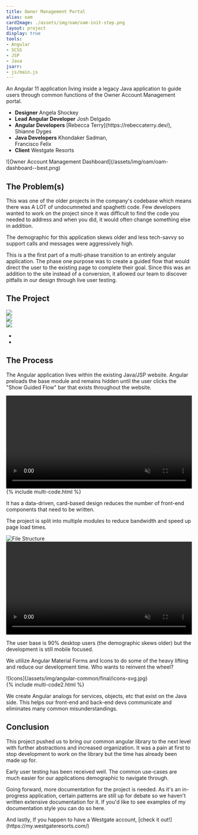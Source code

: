 ```yaml
---
title: Owner Management Portal
alias: oam
cardImage: ./assets/img/oam/oam-init-step.png
layout: project
display: true
tools:
- Angular
- SCSS
- JSP
- Java
jsarr:
- js/main.js
---
```


<section class="project-section project-section--intro">
	<div class="project-section__inner">
		<div class="project-section__intro-text">
			<p class="project-section__summary">An Angular 11 application living inside a legacy Java application to guide users through common functions of the Owner Account Management portal.</p>
		</div>
		<ul class="project-section__team">
			<li class="project-section__team-member">
				<strong>Designer</strong>
				<span>Angela Shockey</span>
			</li>
			<li class="project-section__team-member">
				<strong>Lead Angular Developer</strong>
				<span>Josh Delgado</span>
			</li>
			<li class="project-section__team-member">
				<strong>Angular Developers</strong>
				<span markdown="1">[Rebecca Terry](https://rebeccaterry.dev/),<br>Shianne Dyges</span>
			</li>
			<li class="project-section__team-member">
				<strong>Java Developers</strong>
				<span>Khondaker Sadman,<br>Francisco Felix</span>
			</li>
			<li class="project-section__team-member">
				<strong>Client</strong>
				<span>Westgate Resorts</span>
			</li>
		</ul>
		<span class="project-section__img project-section__img--intro">
			<span markdown="1">![Owner Account Management Dashboard](/assets/img/oam/oam-dashboard--best.png)</span>
		</span>
	</div>
</section>
<section class="project-section">
	<div class="project-section__inner">
		<h2 class="project-section__title">The Problem(s)</h2>
		<div class="project-section__copy-area">
			<p>This was one of the older projects in the company's codebase which means there was A LOT of undocumneted and spaghetti code. Few developers wanted to work on the project since it was difficult to find the code you needed to address and when you did, it would often change something else in addition.</p>
			<p>The demographic for this application skews older and less tech-savvy so support calls and messages were aggressively high.</p>
			<p>This is a the first part of a multi-phase transition to an entirely angular application. The phase one purpose was to create a guided flow that would direct the user to the existing page to complete their goal. Since this was an addition to the site instead of a conversion, it allowed our team to discover pitfalls in our design through live user testing.</p>
		</div>
	</div>
</section>
<section class="project-section project-section--project">
	<div class="project-section__inner">
		<h2 class="project-section__title">The Project</h2>
		<div class="project-section__mockups project-section__mockups--oam device-slider">
			<div class="js-mockup device-slider__slide device-slider__slide--visible" data-slide="1">
				<div class="desktop" >
					<div class="desktop__screen">
						<img src="/assets/img/oam/oam-desktop--best.png" />
					</div>
					<div class="desktop__stand"></div>
					<div class="desktop__base"></div>
				</div>
			</div>
			<div class="js-mockup device-slider__slide" data-slide="2">
				<div class="tablet">
					<div class="tablet__screen">
						<img src="/assets/img/oam/oam-tablet--best2.png" />
						</div>
				</div>
			</div>
			<div class="js-mockup device-slider__slide" data-slide="3">
				<div class="iphone">
					<div class="iphone__screen">
						<img src="/assets/img/oam/oam-mobile--best.png" />
					</div>
				</div>
			</div>
		</div>
		<ul class="project-section__mockups-nav">
			<li class="project-section__mockups-nav-item js-slider-left"><i class="fa fa-chevron-left"></i></li>
			<li class="project-section__mockups-nav-item js-slider-right"><i class="fa fa-chevron-right"></i></li>
		</ul>
	</div>
</section>
<section class="project-section project-section--process">
	<div class="project-section__inner">
		<h2 class="project-section__title">The Process</h2>
		<div class="project-section__process-row">
			<div class="project-section__process-cell">
				<p>The Angular application lives within the existing Java/JSP website. Angular preloads the base module and remains hidden until the user clicks the "Show Guided Flow" bar that exists throughout the website.</p>
			</div>
			<div class="project-section__process-cell">
				<div class="desktop">
					<div class="desktop__screen">
						<video width="100%" autoplay muted loop playsinline>
							<source src="/assets/video/oam/oam-guided-flow-from-dash-loop.webm" type="video/webm">
							<source src="/assets/video/oam/oam-guided-flow-from-dash-loop.mp4" type="video/mp4">
							Your browser does not support the video tag.
						</video>
					</div>
					<div class="desktop__stand"></div>
					<div class="desktop__base"></div>
				</div>
			</div>
		</div>
		<div class="project-section__process-row">
			<div class="project-section__process-cell">
				{% include multi-code.html %}
			</div>
			<div class="project-section__process-cell">
				<p>It has a data-driven, card-based design reduces the number of front-end components that need to be written.</p>
			</div>
		</div>
		<div class="project-section__process-row">
			<div class="project-section__process-cell">
				<p>The project is split into multiple modules to reduce bandwidth and speed up page load times.</p>
			</div>
			<div class="project-section__process-cell">
				<span class="project-section__img project-section__img--max-width">
					<span>
						<img src="/assets/img/oam/file-structure.png" alt="File Structure">
					</span>
				</span>
			</div>
		</div>
		<div class="project-section__process-row">
			<div class="project-section__process-cell">
				<div class="iphone iphone--large">
					<div class="iphone__screen">
						<video width="100%" autoplay muted loop playsinline>
							<source src="/assets/video/oam/oam-mobile-guided-flow.webm" type="video/webm">
							<source src="/assets/video/oam/oam-mobile-guided-flow.mp4" type="video/mp4">
							Your browser does not support the video tag.
						</video>
					</div>
				</div>
			</div>
			<div class="project-section__process-cell">
				<p markdown="1">The user base is 90% desktop users (the demographic skews older) but the development is still mobile focused.</p>
			</div>
		</div>
		<div class="project-section__process-row">
			<div class="project-section__process-cell">
				<p>We utilize Angular Material Forms and Icons to do some of the heavy lifting and reduce our development time. Who wants to reinvent the wheel? </p>
			</div>
			<div class="project-section__process-cell">
				<span class="project-section__img">
					<span markdown="1">![Icons](/assets/img/angular-common/final/icons-svg.jpg)</span>
				</span>
			</div>
		</div>
		<div class="project-section__process-row">
			<div class="project-section__process-cell">
				{% include multi-code2.html %}
			</div>
			<div class="project-section__process-cell">
				<p>We create Angular analogs for services, objects, etc that exist on the Java side. This helps our front-end and back-end devs communicate and eliminates many common misunderstandings.</p>
			</div>
		</div>
	</div>
</section>
<section class="project-section">
	<div class="project-section__inner">
		<h2 class="project-section__title">Conclusion</h2>
		<div class="project-section__copy-area">
			<p>This project pushed us to bring our common angular library to the next level with further abstractions and increased organization. It was a pain at first to stop development to work on the library but the time has already been made up for.</p>
			<p>Early user testing has been received well. The common use-cases are much easier for our applications demographic to navigate through.</p>
			<p>Going forward, more documentation for the project is needed. As it's an in-progress application, certain patterns are still up for debate so we haven't written extensive documentation for it. If you'd like to see examples of my documentation style you can do so here.</p>
			<p markdown="1">And lastly, If you happen to have a Westgate account, [check it out!](https://my.westgateresorts.com/)</p>
		</div>
	</div>
</section>